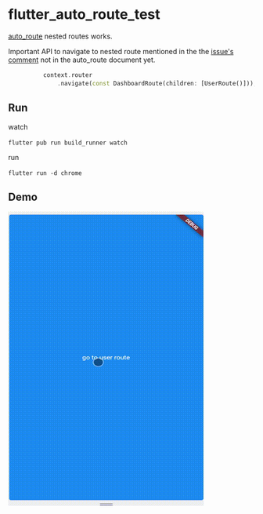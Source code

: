 # flutter_auto_route_test

[auto_route](https://github.com/Milad-Akarie/auto_route_library) nested routes works.

Important API to navigate to nested route mentioned in the the [issue's comment](https://github.com/Milad-Akarie/auto_route_library/issues/1241#issuecomment-1260812671) not in the auto_route document yet.

```dart
          context.router
              .navigate(const DashboardRoute(children: [UserRoute()]));
```

## Run

watch

`flutter pub run build_runner watch`

run

`flutter run -d chrome`

## Demo

![demo](demo.gif 'demo')
